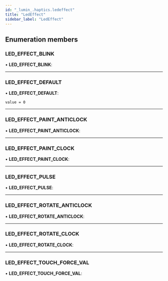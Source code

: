 ```yaml
---
id: "_lumin_.haptics.ledeffect"
title: "LedEffect"
sidebar_label: "LedEffect"
---
```


## Enumeration members

###  LED_EFFECT_BLINK

• **LED_EFFECT_BLINK**:

___

###  LED_EFFECT_DEFAULT

• **LED_EFFECT_DEFAULT**:

`value = 0`

___

###  LED_EFFECT_PAINT_ANTICLOCK

• **LED_EFFECT_PAINT_ANTICLOCK**:

___

###  LED_EFFECT_PAINT_CLOCK

• **LED_EFFECT_PAINT_CLOCK**:

___

###  LED_EFFECT_PULSE

• **LED_EFFECT_PULSE**:

___

###  LED_EFFECT_ROTATE_ANTICLOCK

• **LED_EFFECT_ROTATE_ANTICLOCK**:

___

###  LED_EFFECT_ROTATE_CLOCK

• **LED_EFFECT_ROTATE_CLOCK**:

___

###  LED_EFFECT_TOUCH_FORCE_VAL

• **LED_EFFECT_TOUCH_FORCE_VAL**:
